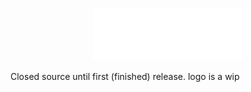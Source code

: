 <p align="center">
  <img src="cklogo.png" alt="craken core logo" width="240">
</p>

Closed source until first (finished) release.
logo is a wip
